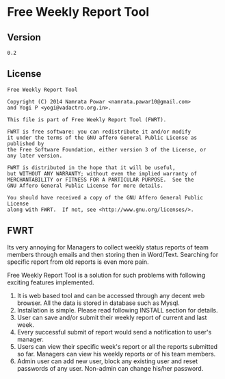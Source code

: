 Free Weekly Report Tool
=======================
Version
-------
	0.2

License
-------

    Free Weekly Report Tool

    Copyright (C) 2014 Namrata Powar <namrata.pawar10@gmail.com>
    and Yogi P <yogi@vadactro.org.in>.

    This file is part of Free Weekly Report Tool (FWRT).

    FWRT is free software: you can redistribute it and/or modify
    it under the terms of the GNU affero General Public License as published by
    the Free Software Foundation, either version 3 of the License, or
    any later version.

    FWRT is distributed in the hope that it will be useful,
    but WITHOUT ANY WARRANTY; without even the implied warranty of
    MERCHANTABILITY or FITNESS FOR A PARTICULAR PURPOSE.  See the
    GNU Affero General Public License for more details.

    You should have received a copy of the GNU Affero General Public License
    along with FWRT.  If not, see <http://www.gnu.org/licenses/>.


FWRT
----
Its very annoying for Managers to collect weekly status reports of team members
through emails and then storing then in Word/Text. Searching for specific report
from old reports is even more pain.

Free Weekly Report Tool is a solution for such problems with following exciting
features implemented.

1. It is web based tool and can be accessed through any decent web browser.
   All the data is stored in database such as Mysql.
2. Installation is simple. Please read following INSTALL section for details.
3. User can save and/or submit their weekly report of current and last week.
4. Every successful submit of report would send a notification to user's
   manager.
5. Users can view their specific week's report or all the reports submitted so
   far. Managers can view his weekly reports  or of his team members.
6. Admin user can add new user, block any existing user and reset passwords of
   any user. Non-admin can change his/her password.
